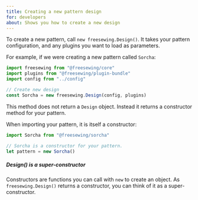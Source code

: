 ```yaml
---
title: Creating a new pattern design
for: developers
about: Shows you how to create a new design
---
```


To create a new pattern, call `new freesewing.Design()`.
It takes your pattern configuration, 
and any plugins you want to load as parameters.

For example, if we were creating a new pattern called `Sorcha`:

```js
import freesewing from "@freesewing/core"
import plugins from "@freesewing/plugin-bundle"
import config from "../config"

// Create new design
const Sorcha = new freesewing.Design(config, plugins)
```

This method does not return a `Design` object. Instead it returns 
a constructor method for your pattern.

When importing your pattern, it is itself a constructor:

```js
import Sorcha from "@freesewing/sorcha"

// Sorcha is a constructor for your pattern. 
let pattern = new Sorcha()
```

<Tip>

##### Design() is a super-constructor

Constructors are functions you can call with `new` to create an object. 
As `freesewing.Design()` returns a constructor, you can think of it
as a super-constructor.

</Tip>
